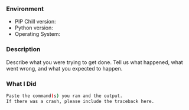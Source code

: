 ### Environment

  * PIP Chill version:
  * Python version:
  * Operating System:

### Description

Describe what you were trying to get done.
Tell us what happened, what went wrong, and what you expected to happen.

### What I Did

```sh
Paste the command(s) you ran and the output.
If there was a crash, please include the traceback here.
```

